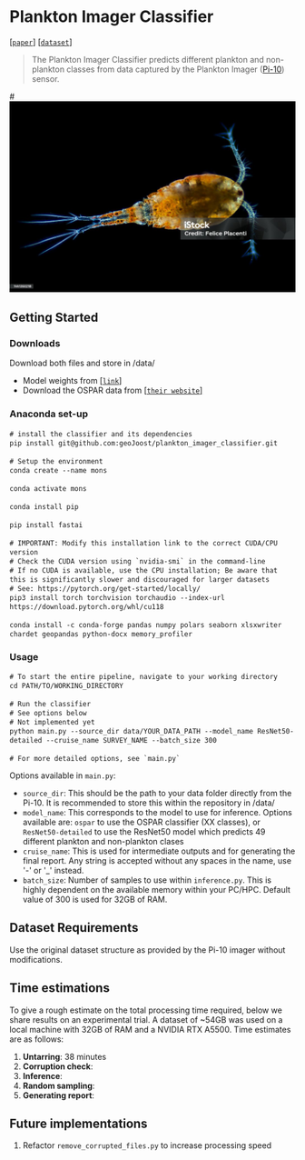 # Plankton Imager Classifier
[[`paper`](https://google.com)]
[[`dataset`](https://google.com)]

> The Plankton Imager Classifier predicts different plankton and non-plankton classes from data captured by the Plankton Imager ([Pi-10](https://www.planktonanalytics.com/)) sensor. 

#![Img](./doc/istockphoto-1441350218-1024x1024.jpg)

## Getting Started
### Downloads
Download both files and store in /data/
* Model weights from [[`link`]](https://google.com)
* Download the OSPAR data from [[`their website`]](https://odims.ospar.org/en/submissions/ospar_comp_au_2023_01/)

### Anaconda set-up

```
# install the classifier and its dependencies
pip install git@github.com:geoJoost/plankton_imager_classifier.git

# Setup the environment
conda create --name mons

conda activate mons

conda install pip

pip install fastai

# IMPORTANT: Modify this installation link to the correct CUDA/CPU version
# Check the CUDA version using `nvidia-smi` in the command-line
# If no CUDA is available, use the CPU installation; Be aware that this is significantly slower and discouraged for larger datasets
# See: https://pytorch.org/get-started/locally/
pip3 install torch torchvision torchaudio --index-url https://download.pytorch.org/whl/cu118

conda install -c conda-forge pandas numpy polars seaborn xlsxwriter chardet geopandas python-docx memory_profiler
```

### Usage
```
# To start the entire pipeline, navigate to your working directory
cd PATH/TO/WORKING_DIRECTORY

# Run the classifier
# See options below
# Not implemented yet
python main.py --source_dir data/YOUR_DATA_PATH --model_name ResNet50-detailed --cruise_name SURVEY_NAME --batch_size 300

# For more detailed options, see `main.py`
```

Options available in `main.py`:
* `source_dir`: This should be the path to your data folder directly from the Pi-10. It is recommended to store this within the repository in /data/
* `model_name`: This corresponds to the model to use for inference. Options available are: `ospar` to use the OSPAR classifier (XX classes), or `ResNet50-detailed` to use the ResNet50 model which predicts 49 different plankton and non-plankton clases
* `cruise_name`: This is used for intermediate outputs and for generating the final report. Any string is accepted without any spaces in the name, use '-' or '_' instead.
* `batch_size`: Number of samples to use within `inference.py`. This is highly dependent on the available memory within your PC/HPC. Default value of 300 is used for 32GB of RAM.  

## Dataset Requirements
Use the original dataset structure as provided by the Pi-10 imager without modifications.

## Time estimations
To give a rough estimate on the total processing time required, below we share results on an experimental trial. A dataset of ~54GB was used on a local machine with 32GB of RAM and a NVIDIA RTX A5500. Time estimates are as follows:
1. **Untarring**: 38 minutes
2. **Corruption check**:
3. **Inference**:
4. **Random sampling**:
5. **Generating report**: 

## Future implementations
1. Refactor `remove_corrupted_files.py` to increase processing speed
